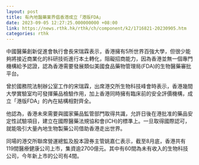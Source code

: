 ```yaml
---
layout: post
title: 有內地醫藥業界倡香港成立「港版FDA」
date: 2023-09-05 12:27:25.000000000 +08:00
link: https://news.rthk.hk/rthk/ch/component/k2/1716821-20230905.htm
categories: rthk
---
```


中國醫藥創新促進會執行會長宋瑞霖表示，香港擁有5所世界百強大學，但很少能夠將接近商業化的科研技術進行本土轉化，阻礙招商能力，因為香港並無一個專門機構給予認證，認為香港需要發展類似美國食品藥物管理局(FDA)的生物醫藥審批平台。

曾於國務院法制辦公室工作的宋瑞霖，出席港交所生物科技峰會時表示，香港幾間大學實驗室均可發揮藥品檢驗作用，加上香港同時擁有臨床前的安全評價機構，成立「港版FDA」的內在結構相對齊全。

他認為，香港未來需要與國家藥品監管部門取得共識，允許日後在港批准的藥品安定性試驗項目，建立在國際醫藥法規協和會(ICH)的標準上。一旦取得國際認可，就能吸引大量內地生物製藥公司借助香港走出世界。

同場的港交所聯席營運總監及股本證券主管姚嘉仁表示，截至8月底，香港共有119間醫療健康公司上市，集資逾2700億元。其中有60間為未有收入的生物科技公司，今年新上市的公司有4間。
